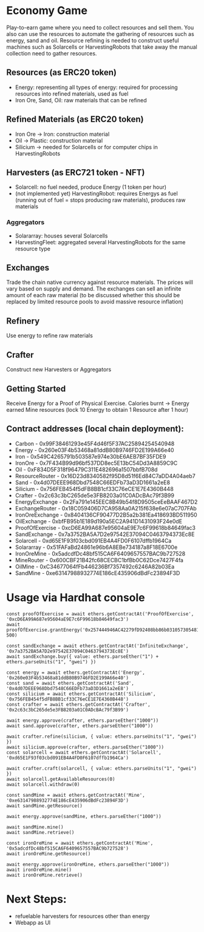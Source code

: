 # Economy Game
Play-to-earn game where you need to collect resources and sell them. You also can use the resources to automate the gathering of resources such as energy, sand and oil. Resource refining is needed to construct useful machines such as Solarcells or HarvestingRobots that take away the manual collection need to gather resources.

## Resources (as ERC20 token)
* Energy: representing all types of energy: required for processing resources into refined materials, used as fuel
* Iron Ore, Sand, Oil: raw materials that can be refined
## Refined Materials (as ERC20 token)
* Iron Ore -> Iron: construction material
* Oil -> Plastic: construction material
* Silicium -> needed for Solarcells or for computer chips in HarvestingRobots
## Harvesters (as ERC721 token - NFT)
* Solarcell: no fuel needed, produce Energy (1 token per hour)
* (not implemented yet) HarvestingRobot: requires Energys as fuel (running out of fuel = stops producing raw materials), produces raw materials
### Aggregators
* Solararray: houses several Solarcells
* HarvestingFleet: aggregated several HarvestingRobots for the same resource type
## Exchanges
Trade the chain native currency against resource materials. The prices will vary based on supply and demand. The exchanges can sell an infinite amount of each raw material (to be discussed whether this should be replaced by limited resource pools to avoid massive resource inflation)
## Refinery
Use energy to refine raw materials
## Crafter
Construct new Harvesters or Aggregators
## Getting Started
Receive Energy for a Proof of Physical Exercise. Calories burnt -> Energy earned
Mine resources (lock 10 Energy to obtain 1 Resource after 1 hour)

## Contract addresses (local chain deployment):
* Carbon - 0x99F38461293e45F4d46f5F37AC25894254540948
* Energy - 0x260e03F4b53468a81ddB80B9746FD2E199A66e40
* Iron - 0x549C4265791b503587e974e30bE6AEB7BF35FDE9
* IronOre - 0x7F434B99d96bf537DD8ec5E13bC54Dd3A8859C9C
* Oil - 0xF834D5F318f96479C311E482696a1507bbfB708d
* ResourceRouter - 0x16D23d8340582f95D8d51f6Ed84C7aDD4A04aeb7
* Sand - 0x4d07DEEE968Dbd7548C66EDFb73aD3D1661a2eE8
* Silicium - 0x756FEB454f5dFB8BB1cf33C76eCE1E7E4360B448
* Crafter - 0x2c63c3bC265de5e3FB8203a01C0ADcBAc79f3B99
* EnergyExchange - 0x2Fa791e145EEC8B49b54f8D9505ceEeBAAF467D2
* ExchangeRouter - 0x18C059406D7CA958Aa0A215f638e6e07aC707FAb
* IronOreExchange - 0x8404136CF90477D2B5a2b381Ea418693BD511950
* OilExchange - 0xbfFB95b1E189d190a5EC2A941D1431093F24e0dE
* ProofOfExercise - 0xcD6EA99A687e95604aE9E7c6F99618b84649fac3
* SandExchange - 0x7a3752BA5A7D2e97542E37094C0463794373Ec8E
* Solarcell - 0xd65E1F93f03cbd091EB4A4FD0F6107dffb1964Ca
* Solararray - 0x51FAFaBd24861e96b6A8EBe734187a8F18E6700e
* IronOreMine - 0x5adcdfDc48bf515CA6F6409657557BAC9b727528
* MineRouter - 0x600CBF21B42fc68CECBC1bfBb0C62Dce7427F4fa
* OilMine - 0xC34677064fFb446236Bf7357492c6246A82b03Ea
* SandMine - 0xe63147988932774E186cE435906dBdFc23894F3D

# Usage via Hardhat console
```
const proofOfExercise = await ethers.getContractAt('ProofOfExercise', '0xcD6EA99A687e95604aE9E7c6F99618b84649fac3')
await proofOfExercise.grantEnergy('0x257444946AC42279fD92408bb86b031057305481', 500)

const sandExchange = await ethers.getContractAt('InfiniteExchange', '0x7a3752BA5A7D2e97542E37094C0463794373Ec8E')
await sandExchange.buy({ value: ethers.parseEther("1") + ethers.parseUnits("1", "gwei") })

const energy = await ethers.getContractAt('Energy', '0x260e03F4b53468a81ddB80B9746FD2E199A66e40')
const sand = await ethers.getContractAt('Sand', '0x4d07DEEE968Dbd7548C66EDFb73aD3D1661a2eE8')
const silicium = await ethers.getContractAt('Silicium', '0x756FEB454f5dFB8BB1cf33C76eCE1E7E4360B448')
const crafter = await ethers.getContractAt('Crafter', '0x2c63c3bC265de5e3FB8203a01C0ADcBAc79f3B99')

await energy.approve(crafter, ethers.parseEther("1000"))
await sand.approve(crafter, ethers.parseEther("1000"))

await crafter.refine(silicium, { value: ethers.parseUnits("1", "gwei") })
await silicium.approve(crafter, ethers.parseEther("1000"))
const solarcell = await ethers.getContractAt('Solarcell', '0xd65E1F93f03cbd091EB4A4FD0F6107dffb1964Ca')

await crafter.craft(solarcell, { value: ethers.parseUnits("1", "gwei") })
await solarcell.getAvailableResources(0)
await solarcell.withdraw(0)

const sandMine = await ethers.getContractAt('Mine', '0xe63147988932774E186cE435906dBdFc23894F3D')
await sandMine.getResource()

await energy.approve(sandMine, ethers.parseEther("1000"))

await sandMine.mine()
await sandMine.retrieve()

const ironOreMine = await ethers.getContractAt('Mine', '0x5adcdfDc48bf515CA6F6409657557BAC9b727528')
await ironOreMine.getResource()

await energy.approve(ironOreMine, ethers.parseEther("1000"))
await ironOreMine.mine()
await ironOreMine.retrieve()
```

# Next Steps:
* refuelable harvesters for resources other than energy
* Webapp as UI